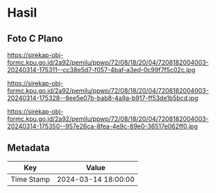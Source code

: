 # Hasil

## Foto C Plano

https://sirekap-obj-formc.kpu.go.id/2a92/pemilu/ppwp/72/08/18/20/04/7208182004003-20240314-175311--cc38e5d7-f057-4baf-a3ed-0c99f7f5c02c.jpg

https://sirekap-obj-formc.kpu.go.id/2a92/pemilu/ppwp/72/08/18/20/04/7208182004003-20240314-175328--8ee5e07b-bab8-4a9a-b917-ff53de1b5bcd.jpg

https://sirekap-obj-formc.kpu.go.id/2a92/pemilu/ppwp/72/08/18/20/04/7208182004003-20240314-175350--957e26ca-8fea-4e9c-89e0-36517e062ff0.jpg


## Metadata

| Key        | Value               |
| ---------- | ------------------- |
| Time Stamp | 2024-03-14 18:00:00 |



